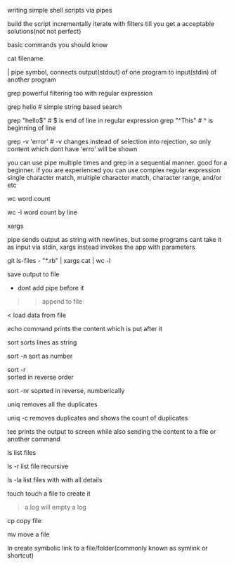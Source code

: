 




writing simple shell scripts via pipes


build the script incrementally
iterate with filters till you get a acceptable solutions(not not perfect)



basic commands you should know




cat filename



| 
pipe symbol, connects output(stdout) of one program to input(stdin) of another program


grep
powerful filtering too with regular expression

grep hello  # simple string based search

grep "hello$" #  $ is end of line in regular expression
grep "^This"  # ^ is beginning of line

grep -v 'error'  # -v changes instead of selection into rejection, so only content which dont have 'erro' will be shown


you can use pipe multiple times and grep in a sequential manner. good for a beginner. if you are experienced you can use complex regular expression single character match, multiple character match, character range, and/or etc




wc
word count

wc -l
word count by line





xargs

pipe sends output as string with newlines, but some programs cant take it as input via stdin, xargs instead invokes the app with parameters


git ls-files - "*.rb" | xargs cat  | wc -l



>
save output to file
* dont add pipe before it

>> append to file

<
load data from file


echo command
prints the content which is put after it



sort
sorts lines as string

sort -n
sort as number

sort -r  
sorted in reverse order

sort -nr
soprted in reverse, numberically



uniq
removes all the duplicates

uniq -c
removes duplicates and shows the count of duplicates




tee
prints the output to screen while also sending the content to a file or another command




ls
list files


ls -r
list file recursive

ls -la
list files with with all details



touch 
touch a file to create it



> a.log
will empty a log


cp
copy file

mv move a file



ln
create symbolic link to a file/folder(commonly known as symlink or shortcut)









